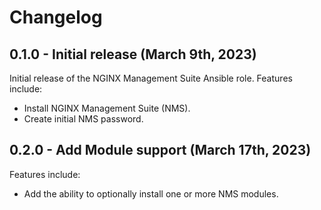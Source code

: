 # Changelog

## 0.1.0 - Initial release (March 9th, 2023)

Initial release of the NGINX Management Suite Ansible role. Features include:

* Install NGINX Management Suite (NMS).
* Create initial NMS password.

## 0.2.0 - Add Module support (March 17th, 2023)

Features include:

* Add the ability to optionally install one or more NMS modules.